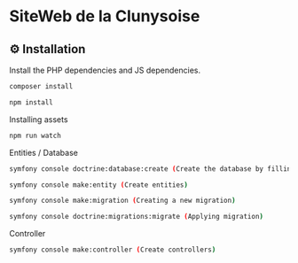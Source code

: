 # SiteWeb de la Clunysoise

⚙️ Installation
--------------

Install the PHP dependencies and JS dependencies.
```sh
composer install
```
```sh
npm install
```

Installing assets
```sh
npm run watch
```

Entities / Database
```sh
symfony console doctrine:database:create (Create the database by filling in the. ENV)
```
```sh
symfony console make:entity (Create entities)
```
```sh
symfony console make:migration (Creating a new migration)
```
```sh
symfony console doctrine:migrations:migrate (Applying migration)
```

Controller
```sh
symfony console make:controller (Create controllers)
```